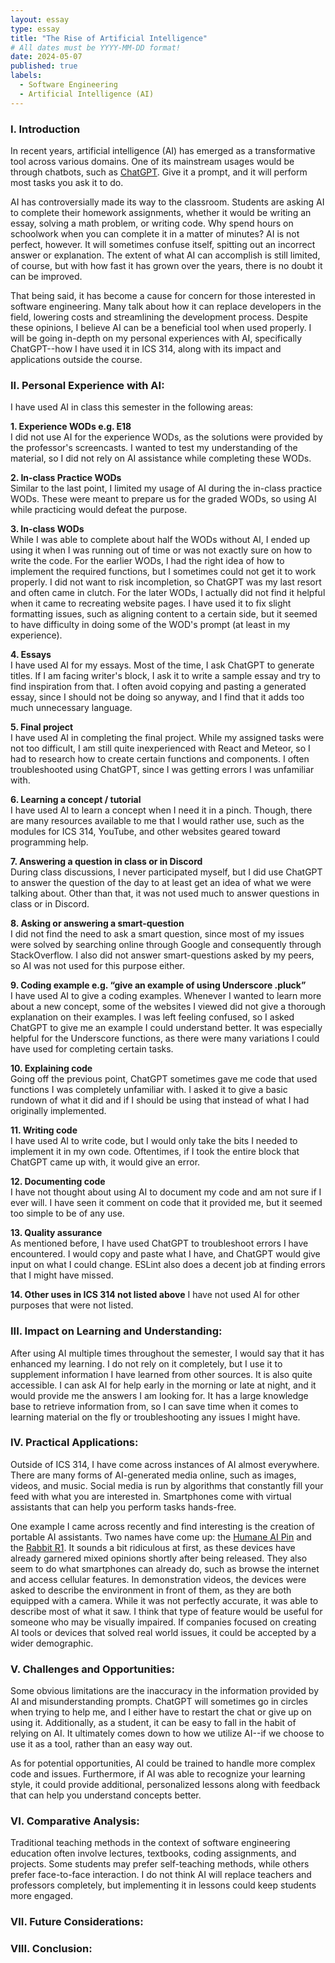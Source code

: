 ```yaml
---
layout: essay
type: essay
title: "The Rise of Artificial Intelligence"
# All dates must be YYYY-MM-DD format!
date: 2024-05-07
published: true
labels:
  - Software Engineering
  - Artificial Intelligence (AI)
---
```


### I. Introduction
In recent years, artificial intelligence (AI) has emerged as a transformative tool across various domains. One of its mainstream usages would be through chatbots, such as [ChatGPT](https://chat.openai.com/). Give it a prompt, and it will perform most tasks you ask it to do.

AI has controversially made its way to the classroom. Students are asking AI to complete their homework assignments, whether it would be writing an essay, solving a math problem, or writing code. Why spend hours on schoolwork when you can complete it in a matter of minutes? AI is not perfect, however. It will sometimes confuse itself, spitting out an incorrect answer or explanation. The extent of what AI can accomplish is still limited, of course, but with how fast it has grown over the years, there is no doubt it can be improved. 

That being said, it has become a cause for concern for those interested in software engineering. Many talk about how it can replace developers in the field, lowering costs and streamlining the development process. Despite these opinions, I believe AI can be a beneficial tool when used properly. I will be going in-depth on my personal experiences with AI, specifically ChatGPT--how I have used it in ICS 314, along with its impact and applications outside the course.

### II. Personal Experience with AI:
I have used AI in class this semester in the following areas:

**1. Experience WODs e.g. E18**
<br>
I did not use AI for the experience WODs, as the solutions were provided by the professor's screencasts. I wanted to test my understanding of the material, so I did not rely on AI assistance while completing these WODs.

**2. In-class Practice WODs**
<br>
Similar to the last point, I limited my usage of AI during the in-class practice WODs. These were meant to prepare us for the graded WODs, so using AI while practicing would defeat the purpose.

**3. In-class WODs**
<br>
While I was able to complete about half the WODs without AI, I ended up using it when I was running out of time or was not exactly sure on how to write the code. For the earlier WODs, I had the right idea of how to implement the required functions, but I sometimes could not get it to work properly. I did not want to risk incompletion, so ChatGPT was my last resort and often came in clutch. For the later WODs, I actually did not find it helpful when it came to recreating website pages. I have used it to fix slight formatting issues, such as aligning content to a certain side, but it seemed to have difficulty in doing some of the WOD's prompt (at least in my experience).

**4. Essays**
<br>
I have used AI for my essays. Most of the time, I ask ChatGPT to generate titles. If I am facing writer's block, I ask it to write a sample essay and try to find inspiration from that. I often avoid copying and pasting a generated essay, since I should not be doing so anyway, and I find that it adds too much unnecessary language.

**5. Final project**
<br>
I have used AI in completing the final project. While my assigned tasks were not too difficult, I am still quite inexperienced with React and Meteor, so I had to research how to create certain functions and components. I often troubleshooted using ChatGPT, since I was getting errors I was unfamiliar with.

**6. Learning a concept / tutorial**
<br>
I have used AI to learn a concept when I need it in a pinch. Though, there are many resources available to me that I would rather use, such as the modules for ICS 314, YouTube, and other websites geared toward programming help.

**7. Answering a question in class or in Discord**
<br>
During class discussions, I never participated myself, but I did use ChatGPT to answer the question of the day to at least get an idea of what we were talking about. Other than that, it was not used much to answer questions in class or in Discord.

**8. Asking or answering a smart-question**
<br>
I did not find the need to ask a smart question, since most of my issues were solved by searching online through Google and consequently through StackOverflow. I also did not answer smart-questions asked by my peers, so AI was not used for this purpose either.

**9. Coding example e.g. “give an example of using Underscore .pluck”**
<br>
I have used AI to give a coding examples. Whenever I wanted to learn more about a new concept, some of the websites I viewed did not give a thorough explanation on their examples. I was left feeling confused, so I asked ChatGPT to give me an example I could understand better. It was especially helpful for the Underscore functions, as there were many variations I could have used for completing certain tasks.

**10. Explaining code**
<br>
Going off the previous point, ChatGPT sometimes gave me code that used functions I was completely unfamiliar with. I asked it to give a basic rundown of what it did and if I should be using that instead of what I had originally implemented. 

**11. Writing code**
<br>
I have used AI to write code, but I would only take the bits I needed to implement it in my own code. Oftentimes, if I took the entire block that ChatGPT came up with, it would give an error.

**12. Documenting code**
<br>
I have not thought about using AI to document my code and am not sure if I ever will. I have seen it comment on code that it provided me, but it seemed too simple to be of any use.

**13. Quality assurance**
<br>
As mentioned before, I have used ChatGPT to troubleshoot errors I have encountered. I would copy and paste what I have, and ChatGPT would give input on what I could change. ESLint also does a decent job at finding errors that I might have missed.

**14. Other uses in ICS 314 not listed above**
I have not used AI for other purposes that were not listed.

### III. Impact on Learning and Understanding:
After using AI multiple times throughout the semester, I would say that it has enhanced my learning. I do not rely on it completely, but I use it to supplement information I have learned from other sources. It is also quite accessible. I can ask AI for help early in the morning or late at night, and it would provide me the answers I am looking for. It has a large knowledge base to retrieve information from, so I can save time when it comes to learning material on the fly or troubleshooting any issues I might have.

### IV. Practical Applications:
Outside of ICS 314, I have come across instances of AI almost everywhere. There are many forms of AI-generated media online, such as images, videos, and music. Social media is run by algorithms that constantly fill your feed with what you are interested in. Smartphones come with virtual assistants that can help you perform tasks hands-free.

One example I came across recently and find interesting is the creation of portable AI assistants. Two names have come up: the [Humane AI Pin](https://humane.com/) and the [Rabbit R1](https://www.rabbit.tech/). It sounds a bit ridiculous at first, as these devices have already garnered mixed opinions shortly after being released. They also seem to do what smartphones can already do, such as browse the internet and access cellular features. In demonstration videos, the devices were asked to describe the environment in front of them, as they are both equipped with a camera. While it was not perfectly accurate, it was able to describe most of what it saw. I think that type of feature would be useful for someone who may be visually impaired. If companies focused on creating AI tools or devices that solved real world issues, it could be accepted by a wider demographic. 

### V. Challenges and Opportunities:
Some obvious limitations are the inaccuracy in the information provided by AI and misunderstanding prompts. ChatGPT will sometimes go in circles when trying to help me, and I either have to restart the chat or give up on using it. Additionally, as a student, it can be easy to fall in the habit of relying on AI. It ultimately comes down to how we utilize AI--if we choose to use it as a tool, rather than an easy way out.

As for potential opportunities, AI could be trained to handle more complex code and issues. Furthermore, if AI was able to recognize your learning style, it could provide additional, personalized lessons along with feedback that can help you understand concepts better.

### VI. Comparative Analysis:
Traditional teaching methods in the context of software engineering education often involve lectures, textbooks, coding assignments, and projects. Some students may prefer self-teaching methods, while others prefer face-to-face interaction. I do not think AI will replace teachers and professors completely, but implementing it in lessons could keep students more engaged.

### VII. Future Considerations:


### VIII. Conclusion: